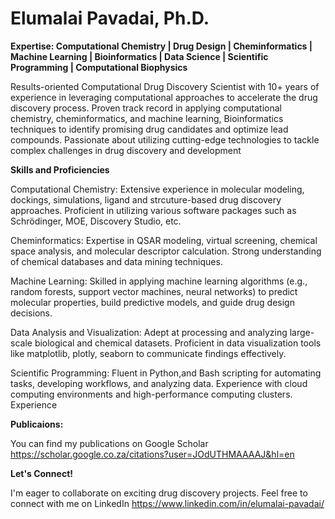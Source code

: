 
# **Elumalai Pavadai, Ph.D.**

__Expertise: Computational Chemistry | Drug Design | Cheminformatics | Machine Learning | Bioinformatics | Data Science | Scientific Programming | Computational Biophysics__


Results-oriented Computational Drug Discovery Scientist with 10+ years of experience in leveraging computational approaches to accelerate the drug discovery process. Proven track record in applying computational chemistry, cheminformatics, and machine learning, Bioinformatics techniques to identify promising drug candidates and optimize lead compounds. Passionate about utilizing cutting-edge technologies to tackle complex challenges in drug discovery and development

__Skills and Proficiencies__

Computational Chemistry: Extensive experience in molecular modeling, dockings, simulations, ligand and strcuture-based drug discovery approaches. Proficient in utilizing various software packages such as Schrödinger, MOE, Discovery Studio, etc.

Cheminformatics: Expertise in QSAR modeling, virtual screening, chemical space analysis, and molecular descriptor calculation. Strong understanding of chemical databases and data mining techniques.

Machine Learning: Skilled in applying machine learning algorithms (e.g., random forests, support vector machines, neural networks) to predict molecular properties, build predictive models, and guide drug design decisions.

Data Analysis and Visualization: Adept at processing and analyzing large-scale biological and chemical datasets. Proficient in data visualization tools like matplotlib, plotly, seaborn to communicate findings effectively.

Scientific Programming: Fluent in Python,and Bash scripting for automating tasks, developing workflows, and analyzing data. Experience with cloud computing environments and high-performance computing clusters.
Experience

__Publicaions:__

You can find my publications on Google Scholar https://scholar.google.co.za/citations?user=JOdUTHMAAAAJ&hl=en

__Let's Connect!__

I'm eager to collaborate on exciting drug discovery projects. Feel free to connect with me on LinkedIn https://www.linkedin.com/in/elumalai-pavadai/

